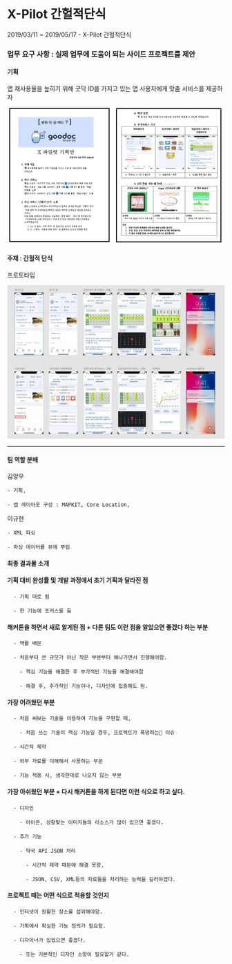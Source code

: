 # X-Pilot 간헐적단식

2019/03/11 ~ 2019/05/17 - X-Pilot 간헐적단식

### 업무 요구 사항 : 실제 업무에 도움이 되는 사이드 프로젝트를 제안

#### 기획 

앱 재사용율을 높히기 위해 굿닥 ID를 가지고 있는 앱 사용자에게 맞춤 서비스를 제공하자

![proposal](./etc/proposal.jpg)

#### 주제 : 간헐적 단식

프로토타입

![proposal](/etc/xd.JPG)

---



#### 팀 역할 분배

  김양우 

    - 기획, 
    
    - 앱 레이아웃 구성 : MAPKIT, Core Location, 

  이규현 

    - XML 파싱
    
    - 파싱 데이터를 뷰에 뿌림



#### 최종 결과물 소개



#### 기획 대비 완성률 및 개발 과정에서 초기 기획과 달라진 점

      - 기획 대로 됨
    
      - 한 기능에 포커스를 둠


#### 해커톤을 하면서 새로 알게된 점 + 다른 팀도 이런 점을 알았으면 좋겠다 하는 부분

      - 역활 배분
    
      - 처음부터 큰 규모가 아닌 작은 부분부터 해나가면서 진행해야함.
    
        - 핵심 기능을 해결한 후 부가적인 기능을 해결해야함
    
        - 해결 후, 추가적인 기능이나, 디자인에 집중해도 됨.



#### 가장 어려웠던 부분

      - 처음 써보는 기술을 이용하여 기능을 구현할 때,
    
        - 처음 쓰는 기술이 핵심 기능일 경우, 프로젝트가 폭망하는🤮 이슈
    
      - 시간적 제약
    
      - 외부 자료를 이해해서 사용하는 부분
    
      - 기능 적용 시, 생각한대로 나오지 않는 부분


#### 가장 아쉬웠던 부분 + 다시 해커톤을 하게 된다면 이런 식으로 하고 싶다.

      - 디자인
      
        - 아이콘, 상황맞는 이미지들의 리소스가 많이 있으면 좋겠다.
        
      - 추가 기능
      
        - 약국 API JSON 처리
        
          - 시간적 제약 때문에 해결 못함, 
          
          - JSON, CSV, XML등의 자료들을 처리하는 능력을 길러야겠다.

#### 프로젝트 때는 어떤 식으로 적용할 것인지

      - 인터넷이 원활한 장소를 섭외해야함.
      
      - 기획에서 확실한 기능 정의가 필요함.
      
      - 디자이너가 있었으면 좋겠다.
      
        - 또는 기본적인 디자인 소양이 필요할거 같다.
